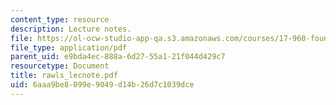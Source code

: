 ```yaml
---
content_type: resource
description: Lecture notes.
file: https://ol-ocw-studio-app-qa.s3.amazonaws.com/courses/17-960-foundations-of-political-science-fall-2004/6aaa9be8099e9049d14b26d7c1039dce_rawls_lecnote.pdf
file_type: application/pdf
parent_uid: e9bda4ec-888a-6d27-55a1-21f044d429c7
resourcetype: Document
title: rawls_lecnote.pdf
uid: 6aaa9be8-099e-9049-d14b-26d7c1039dce
---
```

